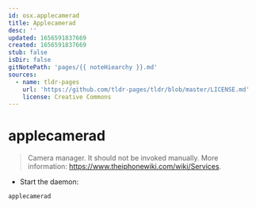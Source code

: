```yaml
---
id: osx.applecamerad
title: Applecamerad
desc: ''
updated: 1656591837669
created: 1656591837669
stub: false
isDir: false
gitNotePath: 'pages/{{ noteHiearchy }}.md'
sources:
  - name: tldr-pages
    url: 'https://github.com/tldr-pages/tldr/blob/master/LICENSE.md'
    license: Creative Commons
---
```

# applecamerad

> Camera manager.
> It should not be invoked manually.
> More information: <https://www.theiphonewiki.com/wiki/Services>.

- Start the daemon:

`applecamerad`

